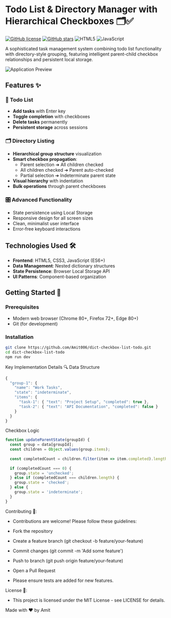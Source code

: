 # Todo List & Directory Manager with Hierarchical Checkboxes 🗂️✅

[![GitHub license](https://img.shields.io/github/license/Amit006/dict-checkbox-list-todo)](https://github.com/Amit006/dict-checkbox-list-todo/blob/main/LICENSE)
[![GitHub stars](https://img.shields.io/github/stars/Amit006/dict-checkbox-list-todo)](https://github.com/Amit006/dict-checkbox-list-todo/stargazers)
![HTML5](https://img.shields.io/badge/html5-%23E34F26.svg?style=flat&logo=html5&logoColor=white)
![JavaScript](https://img.shields.io/badge/javascript-%23323330.svg?style=flat&logo=javascript&logoColor=%23F7DF1E)

A sophisticated task management system combining todo list functionality with directory-style grouping, featuring intelligent parent-child checkbox relationships and persistent local storage.

![Application Preview](![image](https://github.com/user-attachments/assets/0c8e9b56-bde7-4692-ac5f-a95db6b17b09)
) <!-- Replace with actual screenshot -->

## Features ✨

### 📝 Todo List
- **Add tasks** with Enter key
- **Toggle completion** with checkboxes
- **Delete tasks** permanently
- **Persistent storage** across sessions

### 🗂️ Directory Listing
- **Hierarchical group structure** visualization
- **Smart checkbox propagation**:
  - Parent selection ➔ All children checked
  - All children checked ➔ Parent auto-checked
  - Partial selection ➔ Indeterminate parent state
- **Visual hierarchy** with indentation
- **Bulk operations** through parent checkboxes

### 🎛️ Advanced Functionality
- State persistence using Local Storage
- Responsive design for all screen sizes
- Clean, minimalist user interface
- Error-free keyboard interactions

## Technologies Used 🛠️
- **Frontend**: HTML5, CSS3, JavaScript (ES6+)
- **Data Management**: Nested dictionary structures
- **State Persistence**: Browser Local Storage API
- **UI Patterns**: Component-based organization

## Getting Started 🚀

### Prerequisites
- Modern web browser (Chrome 80+, Firefox 72+, Edge 80+)
- Git (for development)

### Installation
```bash
git clone https://github.com/Amit006/dict-checkbox-list-todo.git
cd dict-checkbox-list-todo
npm run dev
```
Key Implementation Details 🔍
Data Structure
```javascript
{
  "group-1": {
    "name": "Work Tasks",
    "state": "indeterminate",
    "items": {
      "task-1": { "text": "Project Setup", "completed": true },
      "task-2": { "text": "API Documentation", "completed": false }
    }
  }
}
```
Checkbox Logic
```javascript
function updateParentState(groupId) {
  const group = data[groupId];
  const children = Object.values(group.items);
  
  const completedCount = children.filter(item => item.completed).length;
  
  if (completedCount === 0) {
    group.state = 'unchecked';
  } else if (completedCount === children.length) {
    group.state = 'checked';
  } else {
    group.state = 'indeterminate';
  }
}
```

Contributing 🤝:
 - Contributions are welcome! Please follow these guidelines:

 - Fork the repository
 - Create a feature branch (git checkout -b feature/your-feature)
 - Commit changes (git commit -m 'Add some feature')
 - Push to branch (git push origin feature/your-feature)
 - Open a Pull Request
 - Please ensure tests are added for new features.

License 📄:
 - This project is licensed under the MIT License - see LICENSE for details.

Made with ❤️ by Amit
